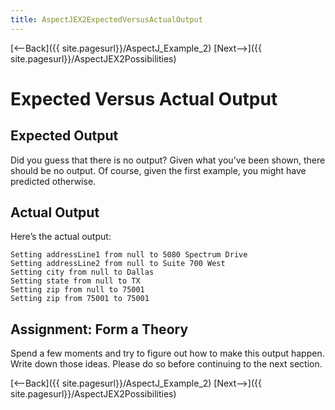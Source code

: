 ```yaml
---
title: AspectJEX2ExpectedVersusActualOutput
---
```

[<--Back]({{ site.pagesurl}}/AspectJ_Example_2) [Next-->]({{ site.pagesurl}}/AspectJEX2Possibilities)

# Expected Versus Actual Output

## Expected Output
Did you guess that there is no output? Given what you’ve been shown, there should be no output. Of course, given the first example, you might have predicted otherwise.
## Actual Output
Here’s the actual output:
```
Setting addressLine1 from null to 5080 Spectrum Drive
Setting addressLine2 from null to Suite 700 West
Setting city from null to Dallas
Setting state from null to TX
Setting zip from null to 75001
Setting zip from 75001 to 75001
```
## Assignment: Form a Theory
Spend a few moments and try to figure out how to make this output happen. Write down those ideas. Please do so before continuing to the next section.

[<--Back]({{ site.pagesurl}}/AspectJ_Example_2) [Next-->]({{ site.pagesurl}}/AspectJEX2Possibilities)